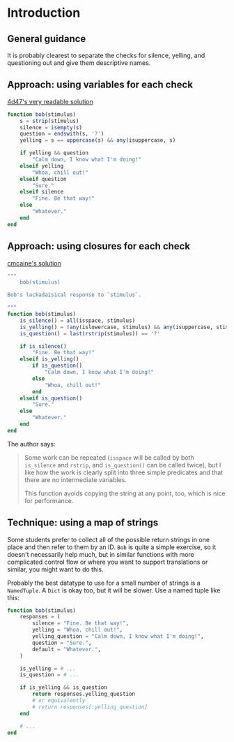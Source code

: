 # Introduction

## General guidance

It is probably clearest to separate the checks for silence, yelling, and questioning out and give them descriptive names.

## Approach: using variables for each check

[4d47's very readable solution](https://exercism.io/tracks/julia/exercises/bob/solutions/bad626f50f3d46999305e1db5d6c8c78)

```julia
function bob(stimulus)
    s = strip(stimulus)
    silence = isempty(s)
    question = endswith(s, '?')
    yelling = s == uppercase(s) && any(isuppercase, s)

    if yelling && question
        "Calm down, I know what I'm doing!"
    elseif yelling
        "Whoa, chill out!"
    elseif question
        "Sure."
    elseif silence
        "Fine. Be that way!"
    else
        "Whatever."
    end
end
```

## Approach: using closures for each check

[cmcaine's solution](https://exercism.io/tracks/julia/exercises/bob/solutions/3f88ebf58eca47fe98c2bc5f20823e45)

```julia
"""
    bob(stimulus)

Bob's lackadaisical response to `stimulus`.

"""
function bob(stimulus)
    is_silence() = all(isspace, stimulus)
    is_yelling() = !any(islowercase, stimulus) && any(isuppercase, stimulus)
    is_question() = last(rstrip(stimulus)) == '?'

    if is_silence()
        "Fine. Be that way!"
    elseif is_yelling()
        if is_question()
            "Calm down, I know what I'm doing!"
        else
            "Whoa, chill out!"
        end
    elseif is_question()
        "Sure."
    else
        "Whatever."
    end
end
```

The author says:

> Some work can be repeated (`isspace` will be called by both `is_silence` and `rstrip`, and `is_question()` can be called twice), but I like how the work is clearly split into three simple predicates and that there are no intermediate variables.
>
> This function avoids copying the string at any point, too, which is nice for performance.

## Technique: using a map of strings

Some students prefer to collect all of the possible return strings in one place and then refer to them by an ID.
`Bob` is quite a simple exercise, so it doesn't necessarily help much, but in similar functions with more complicated control flow or where you want to support translations or similar, you might want to do this.

Probably the best datatype to use for a small number of strings is a `NamedTuple`. A `Dict` is okay too, but it will be slower.
Use a named tuple like this:

```julia
function bob(stimulus)
    responses = (
        silence = "Fine. Be that way!",
        yelling = "Whoa, chill out!",
        yelling_question = "Calm down, I know what I'm doing!",
        question = "Sure.",
        default = "Whatever.",
    )

    is_yelling = # ...
    is_question = # ...

    if is_yelling && is_question
        return responses.yelling_question
        # or equivalently
        # return responses[:yelling_question]
    end

    # ...
end
```
